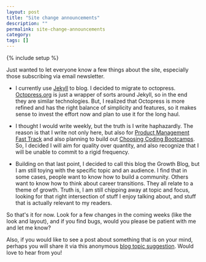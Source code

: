 ```yaml
---
layout: post
title: "Site change announcements"
description: ""
permalink: site-change-announcements
category:
tags: []
---
```

{% include setup %}

Just wanted to let everyone know a few things about the site, especially those subscribing via email newsletter.

* I currently use [Jekyll](http://jekyllrb.com/) to blog. I decided to migrate to octopress. [Octopress.org](http://octopress.org/) is just a wrapper of sorts around Jekyll, so in the end they are similar technologies. But, I realized that Octopress is more refined and has the right balance of simplicity and features, so it makes sense to invest the effort now and plan to use it for the long haul.

* I thought I would write weekly, but the truth is I write haphazardly. The reason is that I write not only here, but also for [Product Management Fast Track](http://productmanagementfasttrack.com/) and also planning to build out [Choosing Coding Bootcamps](http://choosingcodingbootcamps.com/). So, I decided I will aim for quality over quantity, and also recognize that I will be unable to commit to a rigid frequency.

* Building on that last point, I decided to call this blog the Growth Blog, but I am still toying with the specific topic and an audience. I find that in some cases, people want to know how to build a community. Others want to know how to think about career transitions. They all relate to a theme of growth. Truth is, I am still chipping away at topic and focus, looking for that right intersection of stuff I enjoy talking about, and stuff that is actually relevant to my readers.

So that\'s it for now. Look for a few changes in the coming weeks (like the look and layout), and if you find bugs, would you please be patient with me and let me know?

Also, if you would like to see a post about something that is on your mind, perhaps you will share it via this anonymous [blog topic suggestion](http://goo.gl/SqVyF2). Would love to hear from you!
